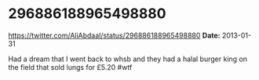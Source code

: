 # 296886188965498880
https://twitter.com/AliAbdaal/status/296886188965498880
**Date:** 2013-01-31

Had a dream that I went back to whsb and they had a halal burger king on the field that sold lungs for £5.20 #wtf
